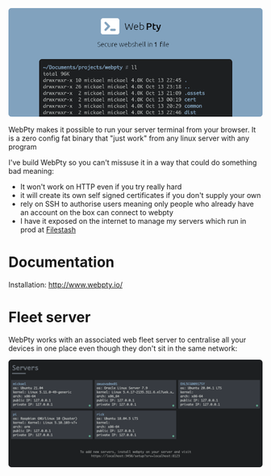 <p align="center">
    <a href="http://www.webpty.io" target="_blank" rel="noopener">
        <img src="https://raw.githubusercontent.com/mickael-kerjean/webpty/main/.assets/hero-banner.png" alt="WebPty - open source web shell from 1 binary" />
    </a>
</p>

WebPty makes it possible to run your server terminal from your browser. It is a zero config fat binary that "just work" from any linux server with any program

I've build WebPty so you can't missuse it in a way that could do something bad meaning:
- It won't work on HTTP even if you try really hard
- it will create its own self signed certificates if you don't supply your own
- rely on SSH to authorise users meaning only people who already have an account on the box can connect to webpty
- I have it exposed on the internet to manage my servers which run in prod at [Filestash](https://github.com/mickael-kerjean/filestash)

# Documentation

Installation: http://www.webpty.io/

# Fleet server

WebPty works with an associated web fleet server to centralise all your devices in one place even though they don't sit in the same network:

<img src="https://raw.githubusercontent.com/mickael-kerjean/webpty/main/.assets/webfleet-banner.png" alt="WebFleet server" />
